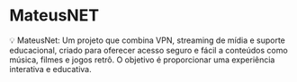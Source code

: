 # MateusNET
💡 MateusNet: Um projeto que combina VPN, streaming de mídia e suporte educacional, criado para oferecer acesso seguro e fácil a conteúdos como música, filmes e jogos retrô. O objetivo é proporcionar uma experiência interativa e educativa.
